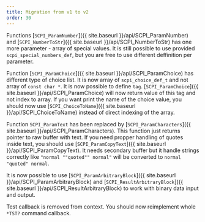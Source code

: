```yaml
---
title: Migration from v1 to v2
order: 30
---
```


Functions [`SCPI_ParamNumber`]({{ site.baseurl }}/api/SCPI_ParamNumber) and [`SCPI_NumberToStr`]({{ site.baseurl }}/api/SCPI_NumberToStr) has one more parameter - array of special values. It is still possible to use provided `scpi_special_numbers_def`, but you are free to use different deffinition per parameter.

Function [`SCPI_ParamChoice`]({{ site.baseurl }}/api/SCPI_ParamChoice) has different type of choice list. It is now array of `scpi_choice_def_t` and not array of `const char *`. It is now possible to define `tag`. [`SCPI_ParamChoice`]({{ site.baseurl }}/api/SCPI_ParamChoice) will now return value of this tag and not index to array. If you want print the name of the choice value, you should now use [`SCPI_ChoiceToName`]({{ site.baseurl }}/api/SCPI_ChoiceToName) instead of direct indexing of the array.

Function `SCPI_ParamText` has been replaced by [`SCPI_ParamCharacters`]({{ site.baseurl }}/api/SCPI_ParamCharacters). This function just returns pointer to raw buffer with text. If you need propper handling of quotes inside text, you should use [`SCPI_ParamCopyText`]({{ site.baseurl }}/api/SCPI_ParamCopyText). It needs secondary buffer but it handle strings correctly like `"normal ""quoted"" normal"` will be converted to `normal "quoted" normal`.

It is now possible to use [`SCPI_ParamArbitraryBlock`]({{ site.baseurl }}/api/SCPI_ParamArbitraryBlock) and [`SCPI_ResultArbitraryBlock`]({{ site.baseurl }}/api/SCPI_ResultArbitraryBlock) to work with binary data input and output.

Test callback is removed from context. You should now reimplement whole `*TST?` command callback.